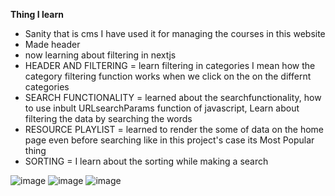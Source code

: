 **Thing I learn**
- Sanity that is cms I have used it for managing the courses in this website
- Made header
- now learning about filtering in nextjs
- HEADER AND FILTERING = learn  filtering in categories I mean how the category filtering function works when we click on the on the differnt categories 
- SEARCH FUNCTIONALITY = learned about the searchfunctionality, how to use inbult URLsearchParams function of javascript, Learn about filtering the data by searching the words 
- RESOURCE PLAYLIST = learned to render the some of data on the home page even before searching like in this project's case its Most Popular thing 
- SORTING = I learn about the sorting while making a search 



![image](https://github.com/user-attachments/assets/88416568-5778-43cf-af65-2efce2c8afe3)
![image](https://github.com/user-attachments/assets/02b2ff4a-5400-422c-90e3-10bbd8357d22)
![image](https://github.com/user-attachments/assets/c24e94ac-8a13-43dd-8a43-3c6ba0040aad)

